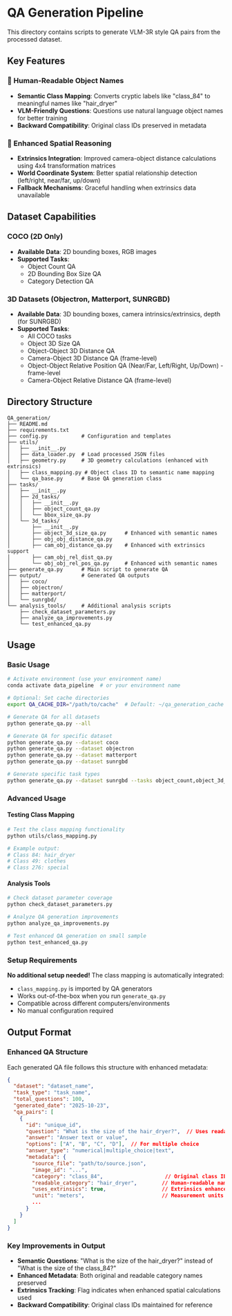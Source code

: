 # QA Generation Pipeline

This directory contains scripts to generate VLM-3R style QA pairs from the processed dataset.

## Key Features

### 🎯 Human-Readable Object Names
- **Semantic Class Mapping**: Converts cryptic labels like "class_84" to meaningful names like "hair_dryer"
- **VLM-Friendly Questions**: Questions use natural language object names for better training
- **Backward Compatibility**: Original class IDs preserved in metadata

### 🔧 Enhanced Spatial Reasoning
- **Extrinsics Integration**: Improved camera-object distance calculations using 4x4 transformation matrices
- **World Coordinate System**: Better spatial relationship detection (left/right, near/far, up/down)
- **Fallback Mechanisms**: Graceful handling when extrinsics data unavailable

## Dataset Capabilities

### COCO (2D Only)
- **Available Data**: 2D bounding boxes, RGB images
- **Supported Tasks**:
  - Object Count QA
  - 2D Bounding Box Size QA
  - Category Detection QA

### 3D Datasets (Objectron, Matterport, SUNRGBD)
- **Available Data**: 3D bounding boxes, camera intrinsics/extrinsics, depth (for SUNRGBD)
- **Supported Tasks**:
  - All COCO tasks
  - Object 3D Size QA
  - Object-Object 3D Distance QA  
  - Camera-Object 3D Distance QA (frame-level)
  - Object-Object Relative Position QA (Near/Far, Left/Right, Up/Down) - frame-level
  - Camera-Object Relative Distance QA (frame-level)

## Directory Structure

```
QA_generation/
├── README.md
├── requirements.txt
├── config.py           # Configuration and templates
├── utils/
│   ├── __init__.py
│   ├── data_loader.py  # Load processed JSON files
│   ├── geometry.py     # 3D geometry calculations (enhanced with extrinsics)
│   ├── class_mapping.py # Object class ID to semantic name mapping
│   └── qa_base.py      # Base QA generation class
├── tasks/
│   ├── __init__.py
│   ├── 2d_tasks/
│   │   ├── __init__.py
│   │   ├── object_count_qa.py
│   │   └── bbox_size_qa.py
│   └── 3d_tasks/
│       ├── __init__.py
│       ├── object_3d_size_qa.py      # Enhanced with semantic names
│       ├── obj_obj_distance_qa.py
│       ├── cam_obj_distance_qa.py    # Enhanced with extrinsics support
│       ├── cam_obj_rel_dist_qa.py
│       └── obj_obj_rel_pos_qa.py     # Enhanced with semantic names
├── generate_qa.py      # Main script to generate QA
├── output/             # Generated QA outputs
│   ├── coco/
│   ├── objectron/
│   ├── matterport/
│   └── sunrgbd/
└── analysis_tools/     # Additional analysis scripts
    ├── check_dataset_parameters.py
    ├── analyze_qa_improvements.py
    └── test_enhanced_qa.py
```

## Usage

### Basic Usage
```bash
# Activate environment (use your environment name)
conda activate data_pipeline  # or your environment name

# Optional: Set cache directories
export QA_CACHE_DIR="/path/to/cache"  # Default: ~/qa_generation_cache

# Generate QA for all datasets
python generate_qa.py --all

# Generate QA for specific dataset
python generate_qa.py --dataset coco
python generate_qa.py --dataset objectron
python generate_qa.py --dataset matterport
python generate_qa.py --dataset sunrgbd

# Generate specific task types
python generate_qa.py --dataset sunrgbd --tasks object_count,object_3d_size
```

### Advanced Usage

#### Testing Class Mapping
```bash
# Test the class mapping functionality
python utils/class_mapping.py

# Example output:
# Class 84: hair_dryer
# Class 49: clothes  
# Class 276: special
```

#### Analysis Tools
```bash
# Check dataset parameter coverage
python check_dataset_parameters.py

# Analyze QA generation improvements
python analyze_qa_improvements.py

# Test enhanced QA generation on small sample
python test_enhanced_qa.py
```

### Setup Requirements

**No additional setup needed!** The class mapping is automatically integrated:
- `class_mapping.py` is imported by QA generators
- Works out-of-the-box when you run `generate_qa.py`  
- Compatible across different computers/environments
- No manual configuration required

## Output Format

### Enhanced QA Structure
Each generated QA file follows this structure with enhanced metadata:
```json
{
  "dataset": "dataset_name",
  "task_type": "task_name", 
  "total_questions": 100,
  "generated_date": "2025-10-23",
  "qa_pairs": [
    {
      "id": "unique_id",
      "question": "What is the size of the hair_dryer?",  // Uses readable names!
      "answer": "Answer text or value",
      "options": ["A", "B", "C", "D"],  // For multiple choice
      "answer_type": "numerical|multiple_choice|text",
      "metadata": {
        "source_file": "path/to/source.json",
        "image_id": "...",
        "category": "class_84",                    // Original class ID
        "readable_category": "hair_dryer",        // Human-readable name
        "uses_extrinsics": true,                  // Extrinsics enhancement flag
        "unit": "meters",                         // Measurement units
        ...
      }
    }
  ]
}
```

### Key Improvements in Output
- **Semantic Questions**: "What is the size of the hair_dryer?" instead of "What is the size of the class_84?"
- **Enhanced Metadata**: Both original and readable category names preserved
- **Extrinsics Tracking**: Flag indicates when enhanced spatial calculations used
- **Backward Compatibility**: Original class IDs maintained for reference
